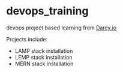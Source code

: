 # devops_training
devops project based learning from <a href="https://https://www.darey.io/">Darey.io</a>

Projects include:
<ul>
    <li>LAMP stack installation</li>
    <li>LEMP stack installation</li>
    <li>MERN stack installation</li>
</ul>

